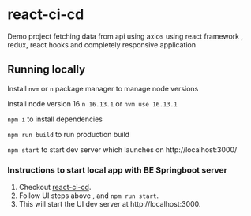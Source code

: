 # react-ci-cd

Demo project fetching data from api using axios using react framework , redux, react hooks and completely responsive application

## Running locally

Install `nvm` or `n` package manager to manage node versions

Install node version 16
`n 16.13.1` or `nvm use 16.13.1`

`npm i` to install dependencies

`npm run build` to run production build

`npm start` to start dev server which launches on http://localhost:3000/

### Instructions to start local app with BE Springboot server

1. Checkout [react-ci-cd](https://github.com/HiJaiArora/react-ci-cd).
2. Follow UI steps above , and `npm run start`.
3. This will start the UI dev server at http://localhost:3000.

